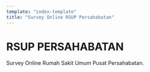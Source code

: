 ```yaml
---
template: "index-template"
title: "Survey Online RSUP Persahabatan"
---
```


# RSUP PERSAHABATAN

Survey Online Rumah Sakit Umum Pusat Persahabatan.
